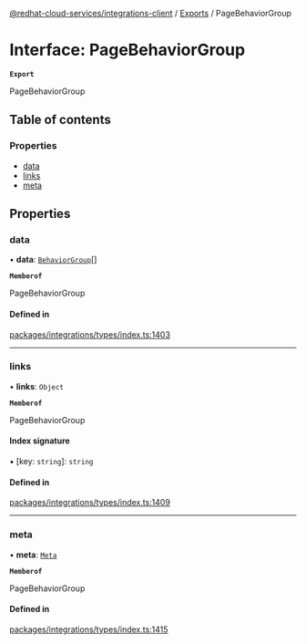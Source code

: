 [@redhat-cloud-services/integrations-client](../README.md) / [Exports](../modules.md) / PageBehaviorGroup

# Interface: PageBehaviorGroup

**`Export`**

PageBehaviorGroup

## Table of contents

### Properties

- [data](PageBehaviorGroup.md#data)
- [links](PageBehaviorGroup.md#links)
- [meta](PageBehaviorGroup.md#meta)

## Properties

### data

• **data**: [`BehaviorGroup`](BehaviorGroup.md)[]

**`Memberof`**

PageBehaviorGroup

#### Defined in

[packages/integrations/types/index.ts:1403](https://github.com/RedHatInsights/javascript-clients/blob/main/packages/integrations/types/index.ts#L1403)

___

### links

• **links**: `Object`

**`Memberof`**

PageBehaviorGroup

#### Index signature

▪ [key: `string`]: `string`

#### Defined in

[packages/integrations/types/index.ts:1409](https://github.com/RedHatInsights/javascript-clients/blob/main/packages/integrations/types/index.ts#L1409)

___

### meta

• **meta**: [`Meta`](Meta.md)

**`Memberof`**

PageBehaviorGroup

#### Defined in

[packages/integrations/types/index.ts:1415](https://github.com/RedHatInsights/javascript-clients/blob/main/packages/integrations/types/index.ts#L1415)
